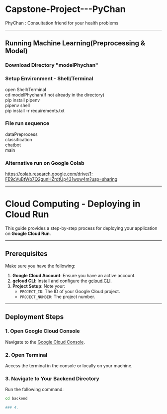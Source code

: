 # Capstone-Project---PyChan
PhyChan : Consultation friend for your health problems  

---
## Running Machine Learning(Preprocessing & Model)

### Download Directory "modelPhychan"

### Setup Environment - Shell/Terminal
open Shell/Terminal  
cd modelPhychan(if not already in the directory)  
pip install pipenv  
pipenv shell  
pip install -r requirements.txt  

### File run sequence
dataPreprocess  
classification  
chatbot  
main  

### Alternative run on Google Colab
https://colab.research.google.com/drive/1-FE9cVuBtWb7Q2gunHZrdtUp431wow4m?usp=sharing

---

# Cloud Computing - Deploying in Cloud Run

This guide provides a step-by-step process for deploying your application on **Google Cloud Run**.

---

## Prerequisites

Make sure you have the following:
1. **Google Cloud Account**: Ensure you have an active account.
2. **gcloud CLI**: Install and configure the [gcloud CLI](https://cloud.google.com/sdk/docs/install).
3. **Project Setup**: Note your:
   - `PROJECT_ID`: The ID of your Google Cloud project.
   - `PROJECT_NUMBER`: The project number.

---

## Deployment Steps

### 1. Open Google Cloud Console
Navigate to the [Google Cloud Console](https://console.cloud.google.com/).

### 2. Open Terminal
Access the terminal in the console or locally on your machine.

### 3. Navigate to Your Backend Directory
Run the following command:
```bash
cd backend

### 4.

